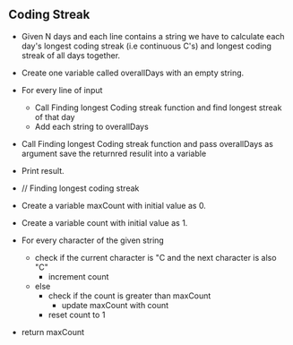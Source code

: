 ## Coding Streak

- Given N days and each line contains a string
  we have to calculate each day's longest coding streak (i.e continuous C's) and longest coding streak of all days together.
- Create one variable called overallDays with an empty string.
- For every line of input 
  -  Call Finding longest Coding streak  function and find longest streak of that day
  - Add each string to overallDays
- Call Finding longest Coding streak  function and pass overallDays as argument save the returnred resulit into a variable
- Print result.



- // Finding longest coding streak
- Create a variable maxCount with initial value as 0.
- Create a variable count with initial value as 1.
- For every character of the given string
  - check if the current character is "C and  the next character is also "C"
    - increment count
  - else
    - check if the count is greater than maxCount
      - update maxCount with count
    - reset count to 1
- return maxCount


